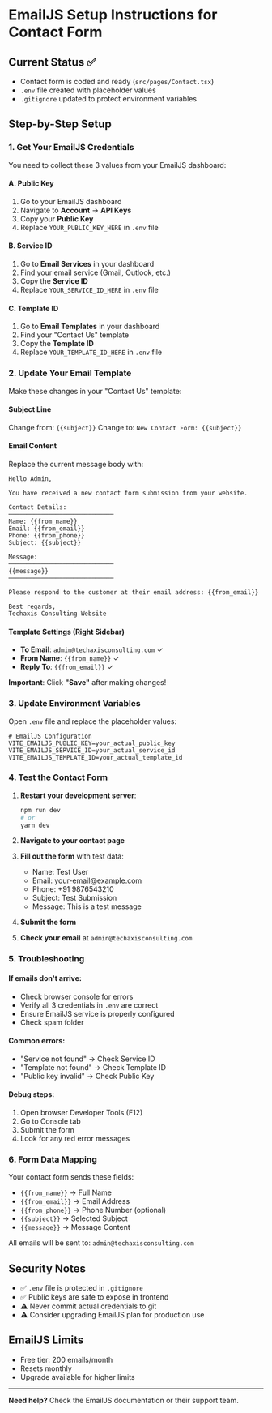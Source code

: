 # EmailJS Setup Instructions for Contact Form

## Current Status ✅
- Contact form is coded and ready (`src/pages/Contact.tsx`)
- `.env` file created with placeholder values
- `.gitignore` updated to protect environment variables

## Step-by-Step Setup

### 1. Get Your EmailJS Credentials

You need to collect these 3 values from your EmailJS dashboard:

#### A. Public Key
1. Go to your EmailJS dashboard
2. Navigate to **Account** → **API Keys**
3. Copy your **Public Key**
4. Replace `YOUR_PUBLIC_KEY_HERE` in `.env` file

#### B. Service ID
1. Go to **Email Services** in your dashboard
2. Find your email service (Gmail, Outlook, etc.)
3. Copy the **Service ID**
4. Replace `YOUR_SERVICE_ID_HERE` in `.env` file

#### C. Template ID
1. Go to **Email Templates** in your dashboard
2. Find your "Contact Us" template
3. Copy the **Template ID**
4. Replace `YOUR_TEMPLATE_ID_HERE` in `.env` file

### 2. Update Your Email Template

Make these changes in your "Contact Us" template:

#### Subject Line
Change from: `{{subject}}`
Change to: `New Contact Form: {{subject}}`

#### Email Content
Replace the current message body with:
```
Hello Admin,

You have received a new contact form submission from your website.

Contact Details:
─────────────────────────────
Name: {{from_name}}
Email: {{from_email}}
Phone: {{from_phone}}
Subject: {{subject}}

Message:
─────────────────────────────
{{message}}
─────────────────────────────

Please respond to the customer at their email address: {{from_email}}

Best regards,
Techaxis Consulting Website
```

#### Template Settings (Right Sidebar)
- **To Email**: `admin@techaxisconsulting.com` ✓
- **From Name**: `{{from_name}}` ✓
- **Reply To**: `{{from_email}}` ✓

**Important**: Click **"Save"** after making changes!

### 3. Update Environment Variables

Open `.env` file and replace the placeholder values:

```env
# EmailJS Configuration
VITE_EMAILJS_PUBLIC_KEY=your_actual_public_key
VITE_EMAILJS_SERVICE_ID=your_actual_service_id
VITE_EMAILJS_TEMPLATE_ID=your_actual_template_id
```

### 4. Test the Contact Form

1. **Restart your development server**:
   ```bash
   npm run dev
   # or
   yarn dev
   ```

2. **Navigate to your contact page**

3. **Fill out the form** with test data:
   - Name: Test User
   - Email: your-email@example.com
   - Phone: +91 9876543210
   - Subject: Test Submission
   - Message: This is a test message

4. **Submit the form**

5. **Check your email** at `admin@techaxisconsulting.com`

### 5. Troubleshooting

#### If emails don't arrive:
- Check browser console for errors
- Verify all 3 credentials in `.env` are correct
- Ensure EmailJS service is properly configured
- Check spam folder

#### Common errors:
- "Service not found" → Check Service ID
- "Template not found" → Check Template ID
- "Public key invalid" → Check Public Key

#### Debug steps:
1. Open browser Developer Tools (F12)
2. Go to Console tab
3. Submit the form
4. Look for any red error messages

### 6. Form Data Mapping

Your contact form sends these fields:
- `{{from_name}}` → Full Name
- `{{from_email}}` → Email Address
- `{{from_phone}}` → Phone Number (optional)
- `{{subject}}` → Selected Subject
- `{{message}}` → Message Content

All emails will be sent to: `admin@techaxisconsulting.com`

## Security Notes
- ✅ `.env` file is protected in `.gitignore`
- ✅ Public keys are safe to expose in frontend
- ⚠️ Never commit actual credentials to git
- ⚠️ Consider upgrading EmailJS plan for production use

## EmailJS Limits
- Free tier: 200 emails/month
- Resets monthly
- Upgrade available for higher limits

---

**Need help?** Check the EmailJS documentation or their support team.
